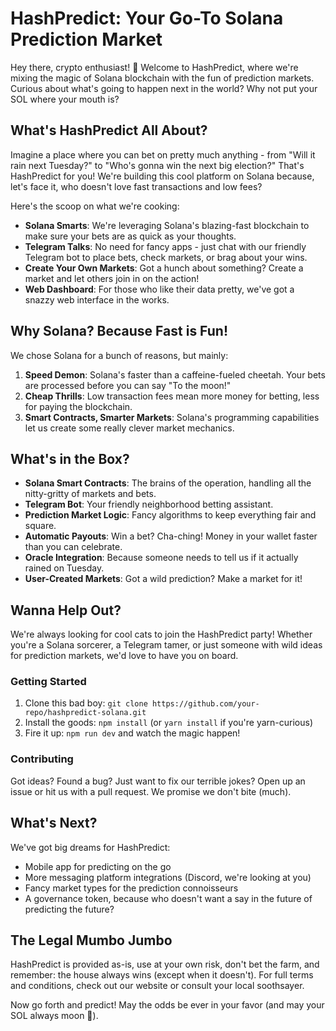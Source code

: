 # HashPredict: Your Go-To Solana Prediction Market

Hey there, crypto enthusiast! 👋 Welcome to HashPredict, where we're mixing the magic of Solana blockchain with the fun of prediction markets. Curious about what's going to happen next in the world? Why not put your SOL where your mouth is?

## What's HashPredict All About?

Imagine a place where you can bet on pretty much anything - from "Will it rain next Tuesday?" to "Who's gonna win the next big election?" That's HashPredict for you! We're building this cool platform on Solana because, let's face it, who doesn't love fast transactions and low fees?

Here's the scoop on what we're cooking:

- **Solana Smarts**: We're leveraging Solana's blazing-fast blockchain to make sure your bets are as quick as your thoughts.
- **Telegram Talks**: No need for fancy apps - just chat with our friendly Telegram bot to place bets, check markets, or brag about your wins.
- **Create Your Own Markets**: Got a hunch about something? Create a market and let others join in on the action!
- **Web Dashboard**: For those who like their data pretty, we've got a snazzy web interface in the works.

## Why Solana? Because Fast is Fun!

We chose Solana for a bunch of reasons, but mainly:

1. **Speed Demon**: Solana's faster than a caffeine-fueled cheetah. Your bets are processed before you can say "To the moon!"
2. **Cheap Thrills**: Low transaction fees mean more money for betting, less for paying the blockchain.
3. **Smart Contracts, Smarter Markets**: Solana's programming capabilities let us create some really clever market mechanics.

## What's in the Box?

- **Solana Smart Contracts**: The brains of the operation, handling all the nitty-gritty of markets and bets.
- **Telegram Bot**: Your friendly neighborhood betting assistant.
- **Prediction Market Logic**: Fancy algorithms to keep everything fair and square.
- **Automatic Payouts**: Win a bet? Cha-ching! Money in your wallet faster than you can celebrate.
- **Oracle Integration**: Because someone needs to tell us if it actually rained on Tuesday.
- **User-Created Markets**: Got a wild prediction? Make a market for it!

## Wanna Help Out?

We're always looking for cool cats to join the HashPredict party! Whether you're a Solana sorcerer, a Telegram tamer, or just someone with wild ideas for prediction markets, we'd love to have you on board.

### Getting Started

1. Clone this bad boy: `git clone https://github.com/your-repo/hashpredict-solana.git`
2. Install the goods: `npm install` (or `yarn install` if you're yarn-curious)
3. Fire it up: `npm run dev` and watch the magic happen!

### Contributing

Got ideas? Found a bug? Just want to fix our terrible jokes? Open up an issue or hit us with a pull request. We promise we don't bite (much).

## What's Next?

We've got big dreams for HashPredict:

- Mobile app for predicting on the go
- More messaging platform integrations (Discord, we're looking at you)
- Fancy market types for the prediction connoisseurs
- A governance token, because who doesn't want a say in the future of predicting the future?


## The Legal Mumbo Jumbo

HashPredict is provided as-is, use at your own risk, don't bet the farm, and remember: the house always wins (except when it doesn't). For full terms and conditions, check out our website or consult your local soothsayer.

Now go forth and predict! May the odds be ever in your favor (and may your SOL always moon 🚀).